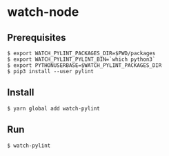 # watch-node

## Prerequisites
```
$ export WATCH_PYLINT_PACKAGES_DIR=$PWD/packages
$ export WATCH_PYLINT_PYLINT_BIN=`which python3`
$ export PYTHONUSERBASE=$WATCH_PYLINT_PACKAGES_DIR
$ pip3 install --user pylint
```

## Install
```
$ yarn global add watch-pylint
```

## Run
```
$ watch-pylint
```

